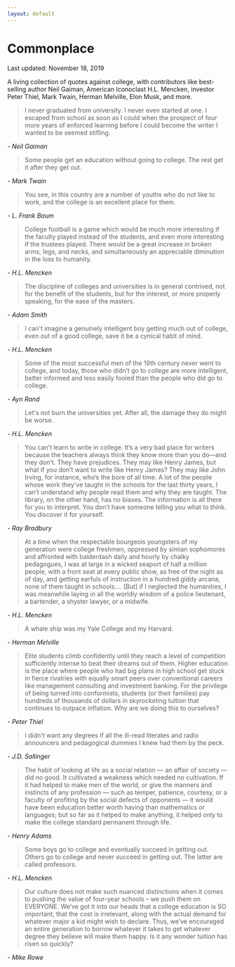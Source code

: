 ```yaml
---
layout: default
---
```


<h1 class="title">Commonplace</h1>
<p class="date">
        Last updated: November 18, 2019</p>

A living collection of quotes against college, with contributors like best-selling author Neil Gaiman, American Iconoclast H.L. Mencken, investor Peter Thiel, Mark Twain, Herman Melville, Elon Musk, and more.


> I never graduated from university. I never even started at one. I escaped from school as soon as I could when the prospect of four more years of enforced learning before I could become the writer I wanted to be seemed stifling.

<cite>- Neil Gaiman</cite>

> Some people get an education without going to college. The rest get it after they get out.

<cite>- Mark Twain</cite>

> You see, in this country are a number of youths who do not like to work, and the college is an excellent place for them.

<cite>- L. Frank Baum</cite>

> College football is a game which would be much more interesting if the faculty played instead of the students, and even more interesting if the trustees played. There would be a great increase in broken arms, legs, and necks, and simultaneously an appreciable diminution in the loss to humanity.

<cite>- H.L. Mencken</cite>

> The discipline of colleges and universities is in general contrived, not for the benefit of the students, but for the interest, or more properly speaking, for the ease of the masters.

<cite>- Adam Smith</cite>

> I can't imagine a genuinely intelligent boy getting much out of college, even out of a good college, save it be a cynical habit of mind.

<cite>- H.L. Mencken</cite>

> Some of the most successful men of the 19th century never went to college, and today, those who didn’t go to college are more intelligent, better informed and less easily fooled than the people who did go to college.

<cite>- Ayn Rand</cite>

> Let's not burn the universities yet. After all, the damage they do might be worse.

<cite>- H.L. Mencken</cite>

> You can’t learn to write in college. It’s a very bad place for writers because the teachers always think they know more than you do—and they don’t. They have prejudices. They may like Henry James, but what if you don’t want to write like Henry James? They may like John Irving, for instance, who’s the bore of all time. A lot of the people whose work they’ve taught in the schools for the last thirty years, I can’t understand why people read them and why they are taught. The library, on the other hand, has no biases. The information is all there for you to interpret. You don’t have someone telling you what to think. You discover it for yourself.

<cite>- Ray Bradbury</cite>

> At a time when the respectable bourgeois youngsters of my generation were college freshmen, oppressed by simian sophomores and affronted with balderdash daily and hourly by chalky pedagogues, I was at large in a wicked seaport of half a million people, with a front seat at every public show, as free of the night as of day, and getting earfuls of instruction in a hundred giddy arcana, none of them taught in schools.... [But] if I neglected the humanities, I was meanwhile laying in all the worldly wisdom of a police lieutenant, a bartender, a shyster lawyer, or a midwife.

<cite>- H.L. Mencken</cite>

> A whale ship was my Yale College and my Harvard.

<cite>- Herman Melville</cite>

> Elite students climb confidently until they reach a level of competition sufficiently intense to beat their dreams out of them. Higher education is the place where people who had big plans in high school get stuck in fierce rivalries with equally smart peers over conventional careers like management consulting and investment banking. For the privilege of being turned into conformists, students (or their families) pay hundreds of thousands of dollars in skyrocketing tuition that continues to outpace inflation. Why are we doing this to ourselves?

<cite>- Peter Thiel</cite>

> I didn't want any degrees if all the ill-read literates and radio announcers and pedagogical dummies I knew had them by the peck.

<cite>- J.D. Sallinger</cite>

> The habit of looking at life as a social relation — an affair of society — did no good. It cultivated a weakness which needed no cultivation. If it had helped to make men of the world, or give the manners and instincts of any profession — such as temper, patience, courtesy, or a faculty of profiting by the social defects of opponents — it would have been education better worth having than mathematics or languages; but so far as it helped to make anything, it helped only to make the college standard permanent through life.

<cite>- Henry Adams</cite>

> Some boys go to college and eventually succeed in getting out. Others go to college and never succeed in getting out. The latter are called professors.

<cite>- H.L. Mencken</cite>

> Our culture does not make such nuanced distinctions when it comes to pushing the value of four-year schools – we push them on EVERYONE. We’ve got it into our heads that a college education is SO important, that the cost is irrelevant, along with the actual demand for whatever major a kid might wish to declare. Thus, we’ve encouraged an entire generation to borrow whatever it takes to get whatever degree they believe will make them happy. Is it any wonder tuition has risen so quickly?

<cite>- Mike Rowe</cite>
